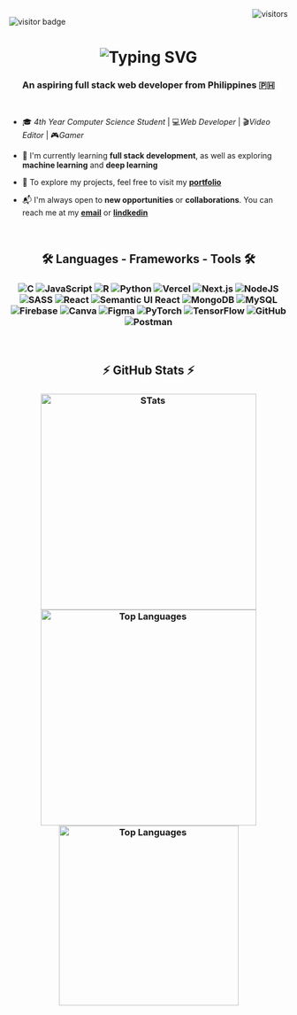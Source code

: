 <img align="right" src="https://visitor-badge.laobi.icu/badge?page_id=jxsh2.jxsh2&query_only=true" alt="visitors"/>

![visitor badge](https://visitor-badge.laobi.icu/badge?page_id=jwenjian.visitor-badge-query&query_only=true)

<!-- Greeting Section -->
<h1 align="center"> 
<img src="https://readme-typing-svg.demolab.com?font=Fira+Code&size=35&pause=5000&color=2ECC71&center=true&vCenter=true&width=700&height=70&lines=Hi+%F0%9F%91%8B%2C+I'm+Idan+Josh+Bosi" alt="Typing SVG" />

  <h3 align="center"> An aspiring full stack web developer from Philippines 🇵🇭</h3>

<br>

<div>
  
- 🎓 *4th Year Computer Science Student* | 💻*Web Developer* | 🎬*Video Editor* | 🎮*Gamer*

- 🚀 I'm currently learning **full stack development**, as well as exploring **machine learning** and **deep learning**
  
- 🔗 To explore my projects, feel free to visit my **[portfolio](https://bosi-portfolio.vercel.app)**

- 📬 I'm always open to **new opportunities** or **collaborations**. You can reach me at my **[email](mailto:joshidanbosi02@gmail.com)** or **[lindkedin](https://www.linkedin.com/in/idan-josh-bosi)**

</div>

<br>

<!-- Tech Stack Section -->
<h2 align="center"> 🛠️ Languages - Frameworks - Tools 🛠️</h2>
<h3 align="center">
  <img src="https://img.shields.io/badge/c-%2300599C.svg?style=for-the-badge&logo=c&logoColor=white" alt="C"/>
  <img src="https://img.shields.io/badge/javascript-%23323330.svg?style=for-the-badge&logo=javascript&logoColor=%23F7DF1E" alt="JavaScript"/>
  <img src="https://img.shields.io/badge/r-%23276DC3.svg?style=for-the-badge&logo=r&logoColor=white" alt="R"/>
  <img src="https://img.shields.io/badge/python-3670A0?style=for-the-badge&logo=python&logoColor=ffdd54" alt="Python"/>
  <img src="https://img.shields.io/badge/vercel-%23000000.svg?style=for-the-badge&logo=vercel&logoColor=white" alt="Vercel"/>
  <img src="https://img.shields.io/badge/Next-black?style=for-the-badge&logo=next.js&logoColor=white" alt="Next.js"/>
  <img src="https://img.shields.io/badge/node.js-6DA55F?style=for-the-badge&logo=node.js&logoColor=white" alt="NodeJS"/>
  <img src="https://img.shields.io/badge/SASS-hotpink.svg?style=for-the-badge&logo=SASS&logoColor=white" alt="SASS"/>
  <img src="https://img.shields.io/badge/react-%2320232a.svg?style=for-the-badge&logo=react&logoColor=%2361DAFB" alt="React"/>
  <img src="https://img.shields.io/badge/Semantic%20UI%20React-%2335BDB2.svg?style=for-the-badge&logo=SemanticUIReact&logoColor=white" alt="Semantic UI React"/>
  <img src="https://img.shields.io/badge/MongoDB-%234ea94b.svg?style=for-the-badge&logo=mongodb&logoColor=white" alt="MongoDB"/>
  <img src="https://img.shields.io/badge/mysql-4479A1.svg?style=for-the-badge&logo=mysql&logoColor=white" alt="MySQL"/>
  <img src="https://img.shields.io/badge/firebase-a08021?style=for-the-badge&logo=firebase&logoColor=ffcd34" alt="Firebase"/>
  <img src="https://img.shields.io/badge/Canva-%2300C4CC.svg?style=for-the-badge&logo=Canva&logoColor=white" alt="Canva"/>
  <img src="https://img.shields.io/badge/figma-%23F24E1E.svg?style=for-the-badge&logo=figma&logoColor=white" alt="Figma"/>
  <img src="https://img.shields.io/badge/PyTorch-%23EE4C2C.svg?style=for-the-badge&logo=PyTorch&logoColor=white" alt="PyTorch"/>
  <img src="https://img.shields.io/badge/TensorFlow-%23FF6F00.svg?style=for-the-badge&logo=TensorFlow&logoColor=white" alt="TensorFlow"/>
  <img src="https://img.shields.io/badge/github-%23121011.svg?style=for-the-badge&logo=github&logoColor=white" alt="GitHub"/>
  <img src="https://img.shields.io/badge/Postman-FF6C37?style=for-the-badge&logo=postman&logoColor=white" alt="Postman"/>
</h3>

<br>
<!-- GitHub Stats Section -->
<h2 align="center">⚡ GitHub Stats ⚡</h2>
<!-- Top Languages -->
<h3 align="center"> 
  <img width=390 src="https://nirzak-streak-stats.vercel.app/?user=jxsh2&theme=react&hide_border=false" alt="STats" />
  <img width=390 src="https://github-readme-stats.vercel.app/api?username=jxsh2&theme=react&hide_border=false&include_all_commits=false&count_private=false" alt="Top Languages" /> <span></span>
  <br>
  <img width=325 src="https://github-readme-stats.vercel.app/api/top-langs/?username=jxsh2&theme=react&hide_border=false&include_all_commits=false&count_private=false&layout=compact" alt="Top Languages" />
</h3>
